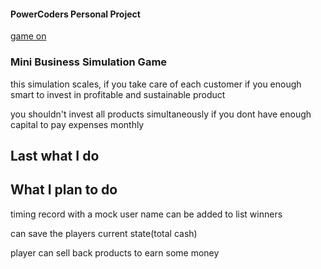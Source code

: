 #### PowerCoders Personal Project

[game on](https://sb-simulation.onrender.com)

### Mini Business Simulation Game

this simulation scales, 
if you take care of each customer
if you enough smart to invest in profitable and sustainable product

you shouldn't invest all products simultaneously 
if you dont have enough capital to pay expenses monthly



## Last what I do



## What I plan to do

timing record with a mock user name can be added to list winners

can save the players current state(total cash)

player can sell back products to earn some money

